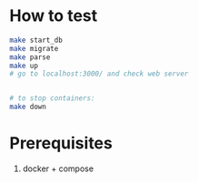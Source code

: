 # How to test

```bash
make start_db
make migrate
make parse
make up
# go to localhost:3000/ and check web server


# to stop containers:
make down
```

# Prerequisites

1. docker + compose
